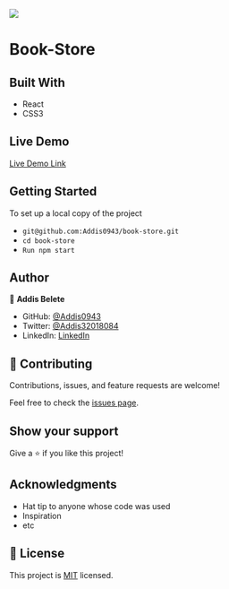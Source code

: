 ![](https://img.shields.io/badge/Microverse-blueviolet)

# Book-Store

>

## Built With

- React
- CSS3

## Live Demo

[Live Demo Link](https://addis-bookstore.herokuapp.com)

## Getting Started

To set up a local copy of the project

- `git@github.com:Addis0943/book-store.git`
- `cd book-store`
- `Run npm start`

## Author

👤 **Addis Belete**

- GitHub: [@Addis0943](https://github.com/Addis0943)
- Twitter: [@Addis32018084](https://twitter.com/Addis32018084)
- LinkedIn: [LinkedIn](https://www.linkedin.com/in/addis-belete-134b98191/)

## 🤝 Contributing

Contributions, issues, and feature requests are welcome!

Feel free to check the [issues page](../../issues/).

## Show your support

Give a ⭐️ if you like this project!

## Acknowledgments

- Hat tip to anyone whose code was used
- Inspiration
- etc

## 📝 License

This project is [MIT](./MIT.md) licensed.
